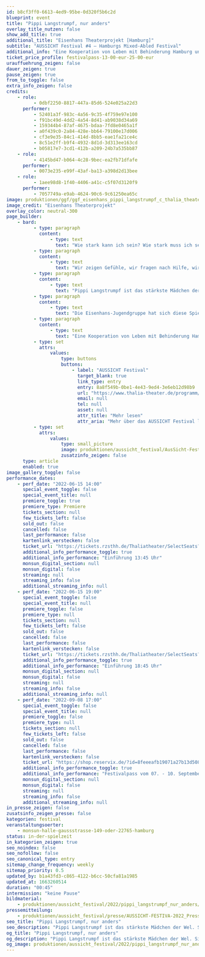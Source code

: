 ```yaml
---
id: b8cf3ff0-6613-4ed9-95be-0d320f5b6c2d
blueprint: event
title: "Pippi Langstrumpf, nur anders"
overlay_title_nutzen: false
show_add_title: true
additional_title: "Eisenhans Theaterprojekt [Hamburg]"
subtitle: "AUSSICHT Festival #4 – Hamburgs Mixed-Abled Festival"
additional_info: "Eine Kooperation von Leben mit Behinderung Hamburg und Thalia Treffpunkt."
ticket_price_profile: festivalpass-13-00-eur-25-00-eur
urauffuehrung_zeigen: false
dauer_zeigen: true
pause_zeigen: true
from_to_toggle: false
extra_info_zeigen: false
credits:
    - role:
          - 0dbf2250-8817-447a-85d6-524e025a22d3
      performer:
          - 52401a3f-983c-4a56-9c35-4f759e97e100
          - f91bc49d-4dd2-4a54-8d41-ab9038d34a69
          - 159344b4-87af-4675-bdaa-7fd8e0465a1f
          - a0f439c0-2a84-428e-bb64-79100e17d006
          - cf3e9e35-84c1-414d-8bb5-eae1fa21ce4c
          - 8c51e2ff-b9f4-4932-8d1d-3d313ee163cd
          - b05817e7-3cd1-412b-a209-24b7a535bb87
    - role:
          - 4145bd47-b064-4c28-9bec-ea2fb71dfafe
      performer:
          - 0073e235-e99f-43af-ba13-a398d2d13bee
    - role:
          - 1aee98d8-1f40-4406-a41c-c5f07d3120f9
      performer:
          - 7057749a-e9ab-4624-90c6-9c61250ea65c
image: produktionen/ggf/ggf_eisenhans_pippi_langstrumpf_c_thalia_theater.jpg
image_credit: "Eisenhans Theaterprojekt"
overlay_color: neutral-300
page_builder:
    - bard:
          - type: paragraph
            content:
                - type: text
                  text: "Wie stark kann ich sein? Wie stark muss ich sein? Und was bedeutet stark sein überhaupt? "
          - type: paragraph
            content:
                - type: text
                  text: "Wir zeigen Gefühle, wir fragen nach Hilfe, wir haben Angst und überwinden uns doch. Wir lassen uns fallen, wir zeigen Muskeln und sind endlich laut. Stärke zeigt sich überall. Sie kann Angst machen und Mauern bauen, aber auch schützen und Vertrauen schaffen."
          - type: paragraph
            content:
                - type: text
                  text: "Pippi Langstrumpf ist das stärkste Mädchen der Welt und sie lebt ihr Leben, wie es ihr gefällt. Über Generationen ist sie ein Vorbild für Mut, Freundschaft und die Freiheit so zu sein, wie man ist. Sie ist unbesiegbar und schafft alles! Doch ist es wirklich so leicht, wie es aussieht? Gemeinsam suchen wir unsere Stärken und nehmen Pippi dabei mit an die Hand."
          - type: paragraph
            content:
                - type: text
                  text: "Die Eisenhans-Jugendgruppe hat sich diese Spielzeit den Kinderklassiker von Astrid Lindgren vorgenommen und hinter die Fassade des stärksten Mädchens der Welt geguckt. Gemeinsam haben sie sich in diese Welt aus Freundschaft, Mut aber auch Trauer und Alleinsein begeben und zeigen in Choreografien, eigenen Erzählungen und Originaltexten, dass stark sein mehr als Muskeln haben bedeutet."
          - type: paragraph
            content:
                - type: text
                  text: "Eine Kooperation von Leben mit Behinderung Hamburg und Thalia Treffpunkt."
          - type: set
            attrs:
                values:
                    type: buttons
                    buttons:
                        - label: "AUSSICHT Festival"
                          target_blank: true
                          link_type: entry
                          entry: 8a8f549b-0be1-4e43-9ed4-3e6eb12d98b9
                          url: "https://www.thalia-theater.de/programm/jung&mehr/festivals/grenzgaenge/grenzgaenge-2022/"
                          email: null
                          tel: null
                          asset: null
                          attr_title: "Mehr lesen"
                          attr_aria: "Mehr über das AUSSICHT Festival lesen"
          - type: set
            attrs:
                values:
                    type: small_picture
                    image: produktionen/aussicht_festival/AusSicht-Festival-Logo-Rechteck.jpg
                    zusatzinfo_zeigen: false
      type: article
      enabled: true
image_gallery_toggle: false
performance_dates:
    - perf_date: "2022-06-15 14:00"
      special_event_toggle: false
      special_event_title: null
      premiere_toggle: true
      premiere_type: Premiere
      tickets_section: null
      few_tickets_left: false
      sold_out: false
      cancelled: false
      last_performance: false
      kartenlink_verstecken: false
      ticket_url: "https://tickets.rzsthh.de/Thaliatheater/SelectSeats?ret=1&e=11987&lang=de&play=pippi-langstrumpf-nur-anders-2022"
      additional_info_performance_toggle: true
      additional_info_performance: "Einführung 13:45 Uhr"
      monsun_digital_section: null
      monsun_digital: false
      streaming: null
      streaming_info: false
      additional_streaming_info: null
    - perf_date: "2022-06-15 19:00"
      special_event_toggle: false
      special_event_title: null
      premiere_toggle: false
      premiere_type: null
      tickets_section: null
      few_tickets_left: false
      sold_out: false
      cancelled: false
      last_performance: false
      kartenlink_verstecken: false
      ticket_url: "https://tickets.rzsthh.de/Thaliatheater/SelectSeats?ret=1&e=11986&lang=de&play=pippi-langstrumpf-nur-anders-2022"
      additional_info_performance_toggle: true
      additional_info_performance: "Einführung 18:45 Uhr"
      monsun_digital_section: null
      monsun_digital: false
      streaming: null
      streaming_info: false
      additional_streaming_info: null
    - perf_date: "2022-09-08 17:00"
      special_event_toggle: false
      special_event_title: null
      premiere_toggle: false
      premiere_type: null
      tickets_section: null
      few_tickets_left: false
      sold_out: false
      cancelled: false
      last_performance: false
      kartenlink_verstecken: false
      ticket_url: "https://shop.reservix.de/?id=8feeeafb19071a27b13d5083379d95183e9ab490f2f135faf80b2fecfc1ba00f2aba7ad8945f4a4292549eb86feddc1b&vID=7337&eventGrpID=413348&eventID=1986596"
      additional_info_performance_toggle: true
      additional_info_performance: "Festivalpass vom 07. - 10. September 2022"
      monsun_digital_section: null
      monsun_digital: false
      streaming: null
      streaming_info: false
      additional_streaming_info: null
in_presse_zeigen: false
zusatsinfo_zeigen_presse: false
kategorien: festival
veranstaltungsoerter:
    - monsun-halle-gaussstrasse-149-oder-22765-hamburg
status: in-der-spielzeit
in_kategorien_zeigen: true
seo_noindex: false
seo_nofollow: false
seo_canonical_type: entry
sitemap_change_frequency: weekly
sitemap_priority: 0.5
updated_by: b1a43fd3-c865-4122-b6cc-50cfa81a1985
updated_at: 1663260514
duration: "00:45"
intermission: "keine Pause"
bildmaterial:
    - produktionen/aussicht_festival/2022/pippi_langstrumpf_nur_anders/pippi_langstrumpf_nur_anders_eisenhans_01_c_thalia_theater.jpg
pressemitteilung:
    - produktionen/aussicht_festival/presse/AUSSICHT-FESTIVA-2022_Pressemitteilung_monsun.theater.pdf
seo_title: "Pippi Langstrumpf, nur anders"
seo_description: "Pippi Langstrumpf ist das stärkste Mädchen der Wel. Sie ist unbesiegbar und schafft alles! Doch ist es wirklich so leicht, wie es aussieht?"
og_title: "Pippi Langstrumpf, nur anders"
og_description: "Pippi Langstrumpf ist das stärkste Mädchen der Wel. Sie ist unbesiegbar und schafft alles! Doch ist es wirklich so leicht, wie es aussieht?"
og_image: produktionen/aussicht_festival/2022/pippi_langstrumpf_nur_anders/social_media_image_pippi.jpg
---
```


